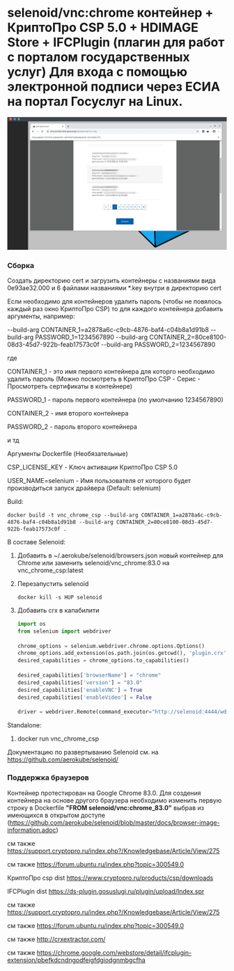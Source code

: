 # selenoid/vnc:chrome контейнер + КриптоПро CSP 5.0  + HDIMAGE Store + IFCPlugin (плагин для работ с порталом государственных услуг) Для входа с помощью электронной подписи через ЕСИА на портал Госуслуг на Linux.

![Alt text](choose_cert.jpg?raw=true "Выбор сертификата")

### Сборка 
Создать директорию cert и загрузить контейнеры с названиями вида 0e93ae32.000 и 6 файлами названиями *.key внутри в директорию cert

Если необходимо для контейнеров удалить пароль (чтобы не повялось каждый раз окно КриптоПро CSP) то для каждого контейнера добавить аргументы, например:

--build-arg CONTAINER_1=a2878a6c-c9cb-4876-baf4-c04b8a1d91b8 --build-arg PASSWORD_1=1234567890 --build-arg CONTAINER_2=80ce8100-08d3-45d7-922b-feab17573c0f --build-arg PASSWORD_2=1234567890 

где 

CONTAINER_1 - это имя первого контейнера для которго необходимо удалить пароль (Можно посмотреть в КриптоПро CSP - Серис - Просмотреть сертификаты в контейнере)

PASSWORD_1 - пароль первого контейнера (по умолчанию 1234567890)

CONTAINER_2 - имя второго контейнера

PASSWORD_2 - пароль второго контейнера

и тд

Аргументы Dockerfile (Необязательные)

CSP_LICENSE_KEY - Ключ активации КриптоПро CSP 5.0 

USER_NAME=selenium - Имя пользователя от которого будет производиться запуск драйвера (Default: selenium)


Build:
                
    docker build -t vnc_chrome_csp --build-arg CONTAINER_1=a2878a6c-c9cb-4876-baf4-c04b8a1d91b8 --build-arg CONTAINER_2=80ce8100-08d3-45d7-922b-feab17573c0f .

В составе Selenoid:
1. Добавить в ~/.aerokube/selenoid/browsers.json новый контейнер для Chrome или заменить selenoid/vnc_chrome:83.0 на vnc_chrome_csp:latest

    
2. Перезапустить selenoid
    ```
    docker kill -s HUP selenoid
    ```
    
3. Добавить crx в капабилити

    ```python
    import os
    from selenium import webdriver

    chrome_options = selenium.webdriver.chrome.options.Options()
    chrome_options.add_extension(os.path.join(os.getcwd(), 'plugin.crx'))
    desired_capabilities = chrome_options.to_capabilities()

    desired_capabilities['browserName'] = "chrome"
    desired_capabilities['version'] = "83.0"
    desired_capabilities['enableVNC'] = True
    desired_capabilities['enableVideo'] = False

    driver = webdriver.Remote(command_executor="http://selenoid:4444/wd/hub", desired_capabilities=desired_capabilities)
    ```

Standalone:
   
1. docker run vnc_chrome_csp

Документацию по развертыванию Selenoid см. на https://github.com/aerokube/selenoid/

### Поддержка браузеров
Контейнер протестирован на Google Chrome 83.0. 
Для создения контейнера на основе другого браузера необходимо изменить первую строку в Dockerfile **"FROM selenoid/vnc:chrome_83.0"** выбрав из
имеющихся в открытом доступе (https://github.com/aerokube/selenoid/blob/master/docs/browser-image-information.adoc)

см также https://support.cryptopro.ru/index.php?/Knowledgebase/Article/View/275

см также https://forum.ubuntu.ru/index.php?topic=300549.0

КриптоПро csp dist https://www.cryptopro.ru/products/csp/downloads

IFCPlugin dist https://ds-plugin.gosuslugi.ru/plugin/upload/Index.spr

см также https://support.cryptopro.ru/index.php?/Knowledgebase/Article/View/275

см также https://forum.ubuntu.ru/index.php?topic=300549.0

см также http://crxextractor.com/

см также https://chrome.google.com/webstore/detail/ifcplugin-extension/pbefkdcndngodfeigfdgiodgnmbgcfha